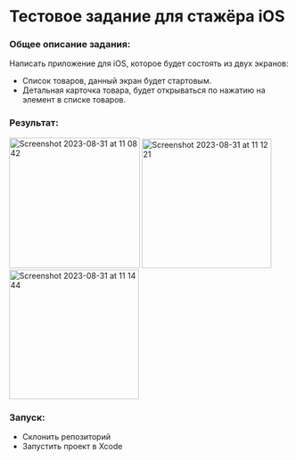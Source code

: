 # Тестовое задание для стажёра iOS

### Общее описание задания:

Написать приложение для iOS, которое будет состоять из двух экранов:

- Список товаров, данный экран будет стартовым.
- Детальная карточка товара, будет открываться по нажатию на элемент в списке товаров.

### Результат:
<img width="234" alt="Screenshot 2023-08-31 at 11 08 42" src="https://github.com/milinia/avito-test/assets/57720564/972b8f8f-8559-4e31-a97e-05e242127a11">
<img width="232" alt="Screenshot 2023-08-31 at 11 12 21" src="https://github.com/milinia/avito-test/assets/57720564/4f39d223-eb11-42bd-824a-5e5a128a65d5">
<img width="232" alt="Screenshot 2023-08-31 at 11 14 44" src="https://github.com/milinia/avito-test/assets/57720564/eed5259d-f4e5-4b14-afb2-943091a4321d">


### Запуск:

- Склонить репозиторий
- Запустить проект в Xcode
